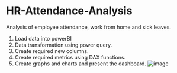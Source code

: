 # HR-Attendance-Analysis
Analysis of employee attendance, work from home and sick leaves.

1. Load data into powerBI
2. Data transformation using power query.
3. Create required new columns.
4. Create required metrics using DAX functions.
5. Create graphs and charts and present the dashboard.
![image](https://user-images.githubusercontent.com/31200466/218620128-f452bdcf-1da8-48ef-b1a1-84dd2403b4ea.png)
